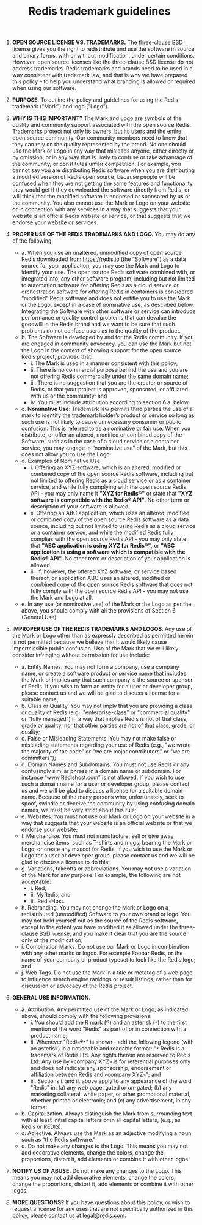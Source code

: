 ﻿---
title: "Redis trademark guidelines"
linkTitle: "Trademark"
weight: 6
description: How can the Redis trademarks be used?
aliases:
    - /topics/trademark 
---

1. **OPEN SOURCE LICENSE VS. TRADEMARKS.** The three-clause BSD license gives you the right to redistribute and use the software in source and binary forms, with or without modification, under certain conditions. However, open source licenses like the three-clause BSD license do not address trademarks. Redis trademarks and brands need to be used in a way consistent with trademark law, and that is why we have prepared this policy – to help you understand what branding is allowed or required when using our software.

2. **PURPOSE**. To outline the policy and guidelines for using the Redis trademark (“Mark”) and logo (“Logo”).

3. **WHY IS THIS IMPORTANT?** The Mark and Logo are symbols of the quality and community support associated with the open source Redis. Trademarks protect not only its owners, but its users and the entire open source community. Our community members need to know that they can rely on the quality represented by the brand.  No one should use the Mark or Logo in any way that misleads anyone, either directly or by omission, or in any way that is likely to confuse or take advantage of the community, or constitutes unfair competition. For example, you cannot say you are distributing Redis software when you are distributing a modified version of Redis open source, because people will be confused when they are not getting the same features and functionality they would get if they downloaded the software directly from Redis, or will think that the modified software is endorsed or sponsored by us or the community.  You also cannot use the Mark or Logo on your website or in connection with any services in a way that suggests that your website is an official Redis website or service, or that suggests that we endorse your website or services.

4. **PROPER USE OF THE REDIS TRADEMARKS AND LOGO.** You may do any of the following:
    * a. When you use an unaltered, unmodified copy of open source Redis downloaded from https://redis.io (the “Software”) as a data source for your application, you may use the Mark and Logo to identify your use. The open source Redis software combined with, or integrated into, any other software program, including but not limited to automation software for offering Redis as a cloud service or orchestration software for offering Redis in containers is considered “modified” Redis software and does not entitle you to use the Mark or the Logo, except in a case of nominative use, as described below. Integrating the Software with other software or service can introduce performance or quality control problems that can devalue the goodwill in the Redis brand and we want to be sure that such problems do not confuse users as to the quality of the product.
    * b. The Software is developed by and for the Redis community. If you are engaged in community advocacy, you can use the Mark but not the Logo in the context of showing support for the open source Redis project, provided that:
        * i. The Mark is used in a manner consistent with this policy;
        * ii. There is no commercial purpose behind the use and you are not offering Redis commercially under the same domain name;
        * iii. There is no suggestion that you are the creator or source of Redis, or that your project is approved, sponsored, or affiliated with us or the community; and
        * iv. You must include attribution according to section 6.a. below.
    * c. __Nominative Use__: Trademark law permits third parties the use of a mark to identify the trademark holder’s product or service so long as such use is not likely to cause unnecessary consumer or public confusion. This is referred to as a nominative or fair use. When you distribute, or offer an altered, modified or combined copy of the Software, such as in the case of a cloud service or a container service, you may engage in “nominative use” of the Mark, but this does not allow you to use the Logo.
    * d. Examples of Nominative Use:
        * i. Offering an XYZ software, which is an altered, modified or combined copy of the open source Redis software, including but not limited to offering Redis as a cloud service or as a container service, and while fully complying with the open source Redis API - you may only name it **"XYZ for Redis®"** or state that **"XYZ software is compatible with the Redis® API"**. No other term or description of your software is allowed.
        * ii. Offering an ABC application, which uses an altered, modified or combined copy of the open source Redis software as a data source, including but not limited to using Redis as a cloud service or a container service, and while the modified Redis fully complies with the open source Redis API - you may only state that **"ABC application is using XYZ for Redis®"**, or **"ABC application is using a software which is compatible with the Redis® API"**. No other term or description of your application is allowed.
        * iii. If, however, the offered XYZ software, or service based thereof, or application ABC uses an altered, modified or combined copy of the open source Redis software that does not fully comply with the open source Redis API - you may not use the Mark and Logo at all.
    * e. In any use (or nominative use) of the Mark or the Logo as per the above, you should comply with all the provisions of Section 6 (General Use).
5. **IMPROPER USE OF THE REDIS TRADEMARKS AND LOGOS**. Any use of the Mark
or Logo other than as expressly described as permitted herein is not permitted because we believe that it would likely cause impermissible public confusion. Use of the Mark that we will likely consider infringing without permission for use include:
    * a. Entity Names. You may not form a company, use a company name, or create a software product or service name that includes the Mark or implies any that such company is the source or sponsor of Redis. If you wish to form an entity for a user or developer group, please contact us and we will be glad to discuss a license for a suitable name;
    * b. Class or Quality. You may not imply that you are providing a class or quality of Redis (e.g., "enterprise-class" or "commercial quality" or “fully managed”) in a way that implies Redis is not of that class, grade or quality, nor that other parties are not of that class, grade, or quality;
    * c. False or Misleading Statements. You may not make false or misleading statements regarding your use of Redis (e.g., "we wrote the majority of the code" or "we are major contributors" or "we are committers");
    * d. Domain Names and Subdomains. You must not use Redis or any confusingly similar phrase in a domain name or subdomain. For instance “www.Redishost.com” is not allowed. If you wish to use such a domain name for a user or developer group, please contact us and we will be glad to discuss a license for a suitable domain name. Because of the many persons who, unfortunately, seek to spoof, swindle or deceive the community by using confusing domain names, we must be very strict about this rule;
    * e. Websites. You must not use our Mark or Logo on your website in a way that suggests that your website is an official website or that we endorse your website;
    * f. Merchandise. You must not manufacture, sell or give away merchandise items, such as T-shirts and mugs, bearing the Mark or Logo, or create any mascot for Redis. If you wish to use the Mark or Logo for a user or developer group, please contact us and we will be glad to discuss a license to do this;
    * g. Variations, takeoffs or abbreviations. You may not use a variation of the Mark for any purpose. For example, the following are not acceptable:
        * i. Red;
        * ii. MyRedis; and
        * iii. RedisHost.
    * h. Rebranding. You may not change the Mark or Logo on a redistributed (unmodified) Software to your own brand or logo. You may not hold yourself out as the source of the Redis software, except to the extent you have modified it as allowed under the three-clause BSD license, and you make it clear that you are the source only of the modification;
    * i. Combination Marks. Do not use our Mark or Logo in combination with any other marks or logos. For example Foobar Redis, or the name of your company or product typeset to look like the Redis logo; and
    * j. Web Tags. Do not use the Mark in a title or metatag of a web page to influence search engine rankings or result listings, rather than for discussion or advocacy of the Redis project.
6. **GENERAL USE INFORMATION.**
    * a. Attribution. Any permitted use of the Mark or Logo, as indicated above, should comply with the following provisions:
        * i. You should add the R mark (®) and an asterisk (`*`) to the first mention of the word "Redis" as part of or in connection with a product name;
        * ii. Whenever "Redis®`*`" is shown - add the following legend (with an asterisk) in a noticeable and readable format: "`*` Redis is a trademark of Redis Ltd. Any rights therein are reserved to Redis Ltd.  Any use by `<`company XYZ`>` is for referential purposes only and does not indicate any sponsorship, endorsement or affiliation between Redis and `<`company XYZ`>`"; and
        * iii. Sections i. and ii. above apply to any appearance of the word "Redis" in: (a) any web page, gated or un-gated; (b) any marketing collateral, white paper, or other promotional material, whether printed or electronic; and (c) any advertisement, in any format.
    * b. Capitalization. Always distinguish the Mark from surrounding text with at least initial capital letters or in all capital letters, (e.g., as Redis or REDIS).
    * c. Adjective. Always use the Mark as an adjective modifying a noun, such as “the Redis software.”
    * d. Do not make any changes to the Logo. This means you may not add decorative elements, change the colors, change the proportions, distort it, add elements or combine it with other logos.
7. **NOTIFY US OF ABUSE.** Do not make any changes to the Logo. This means you may not add decorative elements, change the colors, change the proportions, distort it, add elements or combine it with other logos.
8. **MORE QUESTIONS?** If you have questions about this policy, or wish to request a license for any uses that are not specifically authorized in this policy, please contact us at legal@redis.com.

